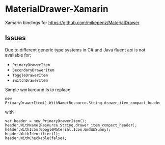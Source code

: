 # MaterialDrawer-Xamarin
Xamarin bindings for https://github.com/mikepenz/MaterialDrawer

## Issues
Due to different generic type systems in C# and Java fluent api is not available for:
- ```PrimaryDrawerItem```
- ```SecondaryDrawerItem```
- ```ToggleDrawerItem```
- ```SwitchDrawerItem```

Simple workaround is to replace 

```
new PrimaryDrawerItem().WithName(Resource.String.drawer_item_compact_header).WithIcon(GoogleMaterial.Icon.GmdWbSunny).WithIdentifier(1).WithCheckable(false);
```

with 

```
var header = new PrimaryDrawerItem();
header.WithName(Resource.String.drawer_item_compact_header);
header.WithIcon(GoogleMaterial.Icon.GmdWbSunny);
header.WithIdentifier(1);
header.WithCheckable(false);
```
